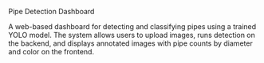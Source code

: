 Pipe Detection Dashboard

A web-based dashboard for detecting and classifying pipes using a trained YOLO model.
The system allows users to upload images, runs detection on the backend, and displays annotated images with pipe counts by diameter and color on the frontend.
